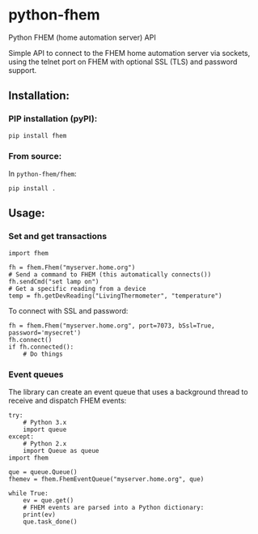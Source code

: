# python-fhem
Python FHEM (home automation server) API

Simple API to connect to the FHEM home automation server via sockets, using
the telnet port on FHEM with optional SSL (TLS) and password support.
## Installation:
### PIP installation (pyPI):
```
pip install fhem
```

### From source:
In ```python-fhem/fhem```:

```
pip install .
```

## Usage:
### Set and get transactions

```
import fhem

fh = fhem.Fhem("myserver.home.org")
# Send a command to FHEM (this automatically connects())
fh.sendCmd("set lamp on")
# Get a specific reading from a device
temp = fh.getDevReading("LivingThermometer", "temperature")
```
To connect with SSL and password:
```
fh = fhem.Fhem("myserver.home.org", port=7073, bSsl=True, password='mysecret')
fh.connect()
if fh.connected():
    # Do things
```

### Event queues

The library can create an event queue that uses a background thread to receive
and dispatch FHEM events:
```
try:
    # Python 3.x
    import queue
except:
    # Python 2.x
    import Queue as queue
import fhem

que = queue.Queue()
fhemev = fhem.FhemEventQueue("myserver.home.org", que)

while True:
    ev = que.get()
    # FHEM events are parsed into a Python dictionary:
    print(ev)
    que.task_done()
```
